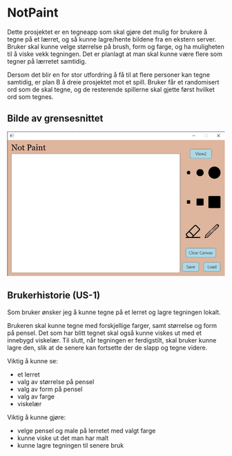 # NotPaint
Dette prosjektet er en tegneapp som skal gjøre det mulig for brukere å tegne på et lærret, og så kunne lagre/hente bildene fra en ekstern server. Bruker skal kunne velge størrelse på brush, form og farge, og ha muligheten til å viske vekk tegningen. Det er planlagt at man skal kunne være flere som tegner på lærretet samtidig. 

Dersom det blir en for stor utfordring å få til at flere personer kan tegne samtidig, er plan B å dreie prosjektet mot et spill. Bruker får et randomisert ord som de skal tegne, og de resterende spillerne skal gjette først hvilket ord som tegnes. 

## Bilde av grensesnittet
![](PaintViewBilde.png "Grensesnitt")

## Brukerhistorie (US-1)

Som bruker ønsker jeg å kunne tegne på et lerret og lagre tegningen lokalt.

Brukeren skal kunne tegne med forskjellige farger, samt størrelse og form på pensel. Det som har blitt tegnet skal også kunne viskes ut med et innebygd viskelær. Til slutt, når tegningen er ferdigstilt, skal bruker kunne lagre den, slik at de senere kan fortsette der de slapp og tegne videre.

Viktig å kunne se:
- et lerret
- valg av størrelse på pensel
- valg av form på pensel
- valg av farge
- viskelær

Viktig å kunne gjøre:
- velge pensel og male på lerretet med valgt farge
- kunne viske ut det man har malt
- kunne lagre tegningen til senere bruk